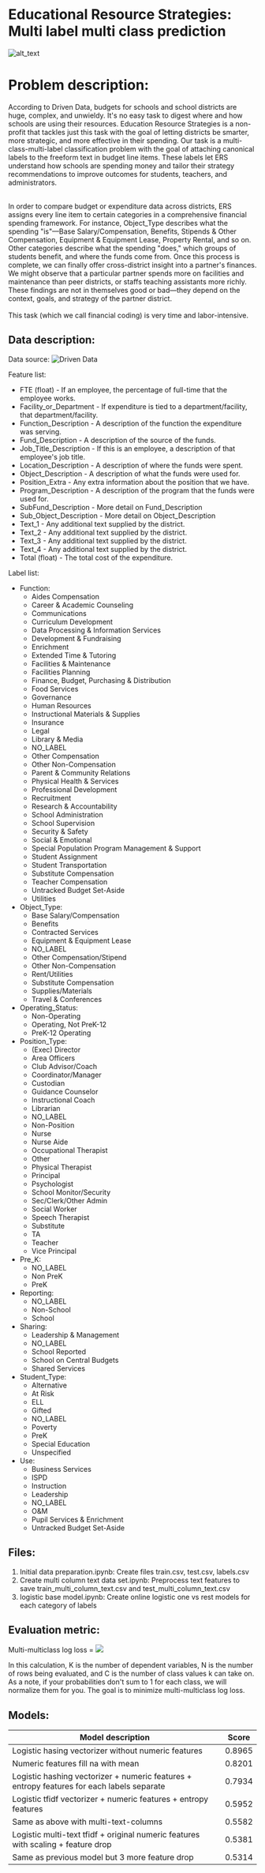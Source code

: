 # Educational Resource Strategies: Multi label multi class prediction
![alt_text](https://www.erstrategies.org/assets/og_images/ers-logo-254d7736762585f10156e3b3aa37aa0cf560ffa1708f64ae6ea6fffad239d7ad.png)

# Problem description:

According to Driven Data, budgets for schools and school districts are huge, complex, and unwieldy. It's no easy task to digest where and how schools are using their resources. Education Resource Strategies is a non-profit that tackles just this task with the goal of letting districts be smarter, more strategic, and more effective in their spending. Our task is a multi-class-multi-label classification problem with the goal of attaching canonical labels to the freeform text in budget line items. These labels let ERS understand how schools are spending money and tailor their strategy recommendations to improve outcomes for students, teachers, and administrators.<br><br>

In order to compare budget or expenditure data across districts, ERS assigns every line item to certain categories in a comprehensive financial spending framework. For instance, Object_Type describes what the spending "is"—Base Salary/Compensation, Benefits, Stipends & Other Compensation, Equipment & Equipment Lease, Property Rental, and so on. Other categories describe what the spending "does," which groups of students benefit, and where the funds come from.
Once this process is complete, we can finally offer cross-district insight into a partner's finances. We might observe that a particular partner spends more on facilities and maintenance than peer districts, or staffs teaching assistants more richly. These findings are not in themselves good or bad—they depend on the context, goals, and strategy of the partner district.
<br><br>
This task (which we call financial coding) is very time and labor-intensive.

## Data description:

Data source: ![Driven Data](https://www.drivendata.org/competitions/46/box-plots-for-education-reboot/)

Feature list:
<ul>
  <li>FTE (float) - If an employee, the percentage of full-time that the employee works.</li>
  <li>Facility_or_Department - If expenditure is tied to a department/facility, that department/facility.</li>
  <li>Function_Description - A description of the function the expenditure was serving.</li>
  <li>Fund_Description - A description of the source of the funds.</li>
  <li>Job_Title_Description - If this is an employee, a description of that employee's job title.</li>
  <li>Location_Description - A description of where the funds were spent.</li>
  <li>Object_Description - A description of what the funds were used for.</li>
  <li>Position_Extra - Any extra information about the position that we have.</li>
  <li>Program_Description - A description of the program that the funds were used for.</li>
  <li>SubFund_Description - More detail on Fund_Description</li>
  <li>Sub_Object_Description - More detail on Object_Description</li>
  <li>Text_1 - Any additional text supplied by the district.</li>
  <li>Text_2 - Any additional text supplied by the district.</li>
  <li>Text_3 - Any additional text supplied by the district.</li>
  <li>Text_4 - Any additional text supplied by the district.</li>
  <li>Total (float) - The total cost of the expenditure.</li>
</ul>

Label list:
<ul>
  <li>Function:
    <ul>
      <li>Aides Compensation</li>
      <li>Career & Academic Counseling</li>
      <li>Communications</li>
      <li>Curriculum Development</li>
      <li>Data Processing & Information Services</li>
      <li>Development & Fundraising</li>
      <li>Enrichment</li>
      <li>Extended Time & Tutoring</li>
      <li>Facilities & Maintenance</li>
      <li>Facilities Planning</li>
      <li>Finance, Budget, Purchasing & Distribution</li>
      <li>Food Services</li>
      <li>Governance</li>
      <li>Human Resources</li>
      <li>Instructional Materials & Supplies</li>
      <li>Insurance</li>
      <li>Legal</li>
      <li>Library & Media</li>
      <li>NO_LABEL</li>
      <li>Other Compensation</li>
      <li>Other Non-Compensation</li>
      <li>Parent & Community Relations</li>
      <li>Physical Health & Services</li>
      <li>Professional Development</li>
      <li>Recruitment</li>
      <li>Research & Accountability</li>
      <li>School Administration</li>
      <li>School Supervision</li>
      <li>Security & Safety</li>
      <li>Social & Emotional</li>
      <li>Special Population Program Management & Support</li>
      <li>Student Assignment</li>
      <li>Student Transportation</li>
      <li>Substitute Compensation</li>
      <li>Teacher Compensation</li>
      <li>Untracked Budget Set-Aside</li>
      <li>Utilities</li>
    </ul>
  </li>
  <li>Object_Type:
    <ul>
      <li>Base Salary/Compensation</li>
      <li>Benefits</li>
      <li>Contracted Services</li>
      <li>Equipment & Equipment Lease</li>
      <li>NO_LABEL</li>
      <li>Other Compensation/Stipend</li>
      <li>Other Non-Compensation</li>
      <li>Rent/Utilities</li>
      <li>Substitute Compensation</li>
      <li>Supplies/Materials</li>
      <li>Travel & Conferences</li>
    </ul>
  </li>
  <li>Operating_Status:
    <ul>
      <li>Non-Operating</li>
      <li>Operating, Not PreK-12</li>
      <li>PreK-12 Operating</li>
    </ul>
  </li>
  <li>Position_Type:
    <ul>
      <li>(Exec) Director</li>
      <li>Area Officers</li>
      <li>Club Advisor/Coach</li>
      <li>Coordinator/Manager</li>
      <li>Custodian</li>
      <li>Guidance Counselor</li>
      <li>Instructional Coach</li>
      <li>Librarian</li>
      <li>NO_LABEL</li>
      <li>Non-Position</li>
      <li>Nurse</li>
      <li>Nurse Aide</li>
      <li>Occupational Therapist</li>
      <li>Other</li>
      <li>Physical Therapist</li>
      <li>Principal</li>
      <li>Psychologist</li>
      <li>School Monitor/Security</li>
      <li>Sec/Clerk/Other Admin</li>
      <li>Social Worker</li>
      <li>Speech Therapist</li>
      <li>Substitute</li>
      <li>TA</li>
      <li>Teacher</li>
      <li>Vice Principal</li>
    </ul>
  </li>
  <li>Pre_K:
    <ul>
      <li>NO_LABEL</li>
      <li>Non PreK</li>
      <li>PreK</li>
    </ul>
  </li>
  <li>Reporting:
    <ul>
      <li>NO_LABEL</li>
      <li>Non-School</li>
      <li>School</li>
    </ul>
  </li>
  <li>Sharing:
    <ul>
      <li>Leadership & Management</li>
      <li>NO_LABEL</li>
      <li>School Reported</li>
      <li>School on Central Budgets</li>
      <li>Shared Services</li>
    </ul>
  </li>
  <li>Student_Type:
    <ul>
      <li>Alternative</li>
      <li>At Risk</li>
      <li>ELL</li>
      <li>Gifted</li>
      <li>NO_LABEL</li>
      <li>Poverty</li>
      <li>PreK</li>
      <li>Special Education</li>
      <li>Unspecified</li>
    </ul>
  </li>
  <li>Use:
    <ul>
      <li>Business Services</li>
      <li>ISPD</li>
      <li>Instruction</li>
      <li>Leadership</li>
      <li>NO_LABEL</li>
      <li>O&M</li>
      <li>Pupil Services & Enrichment</li>
      <li>Untracked Budget Set-Aside</li>
    </ul>
  </li>
</ul>

## Files:
<ol>
  <li>Initial data preparation.ipynb: Create files train.csv, test.csv, labels.csv</li>
  <li>Create multi column text data set.ipynb: Preprocess text features to save train_multi_column_text.csv and test_multi_column_text.csv</li>
  <li>logistic base model.ipynb: Create online logistic one vs rest models for each category of labels</li>
</ol>

## Evaluation metric:

Multi-multiclass log loss = <img src="https://render.githubusercontent.com/render/math?math=\frac{1}{K} \sum^N_{n=0} \sum^C_{c=1} y_{k,c,n} log(\hat{y}_{k,c,n})">

In this calculation, K is the number of dependent variables, N is the number of rows being evaluated, and C is the number of class values k can take on. As a note, if your probabilities don't sum to 1 for each class, we will normalize them for you. The goal is to minimize multi-multiclass log loss.

## Models:

|Model description|Score|
|-----------------|-----|
|Logistic hasing vectorizer without numeric features|0.8965|
|Numeric features fill na with mean|0.8201|
|Logistic hashing vectorizer + numeric features + entropy features for each labels separate|0.7934|
|Logistic tfidf vectorizer + numeric features + entropy features|0.5952|
|Same as above with multi-text-columns|0.5582|
|Logistic multi-text tfidf + original numeric features with scaling + feature drop|0.5381|
|Same as previous model but 3 more feature drop|0.5314|
